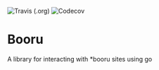 ![Travis (.org)](https://img.shields.io/travis/gastrodon/booru?label=%E2%80%8B&logo=travis)
![Codecov](https://img.shields.io/codecov/c/github/gastrodon/booru?label=%E2%80%8B&logo=codecov)

# Booru

A library for interacting with \*booru sites using go
